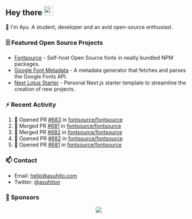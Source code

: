 ## Hey there <img src="https://media.giphy.com/media/hvRJCLFzcasrR4ia7z/giphy.gif" width="25" height="25">

📝 I'm Ayu. A student, developer and an avid open-source enthusiast.

### 🗄 Featured Open Source Projects

- [Fontsource](https://github.com/fontsource/fontsource) - Self-host Open Source fonts in neatly bundled NPM packages.
- [Google Font Metadata](https://github.com/fontsource/google-font-metadata) - A metadata generator that fetches and parses the Google Fonts API.
- [Next Lotus Starter](https://github.com/DecliningLotus/next-lotus-starter) - Personal Next.js starter template to streamline the creation of new projects.

### ⚡ Recent Activity

<!--START_SECTION:activity-->

1. 💪 Opened PR [#683](https://github.com/fontsource/fontsource/pull/683) in [fontsource/fontsource](https://github.com/fontsource/fontsource)
2. 🎉 Merged PR [#681](https://github.com/fontsource/fontsource/pull/681) in [fontsource/fontsource](https://github.com/fontsource/fontsource)
3. 🎉 Merged PR [#682](https://github.com/fontsource/fontsource/pull/682) in [fontsource/fontsource](https://github.com/fontsource/fontsource)
4. 💪 Opened PR [#682](https://github.com/fontsource/fontsource/pull/682) in [fontsource/fontsource](https://github.com/fontsource/fontsource)
5. 💪 Opened PR [#681](https://github.com/fontsource/fontsource/pull/681) in [fontsource/fontsource](https://github.com/fontsource/fontsource)
<!--END_SECTION:activity-->

### 📫 Contact

- Email: hello@ayuhito.com
- Twitter: [@ayuhitoo](https://twitter.com/ayuhitoo)

### :sparkling_heart: Sponsors

<p align="center">
  <a href="https://cdn.jsdelivr.net/gh/ayuhito/ayuhito/sponsors.svg">
    <img src='https://cdn.jsdelivr.net/gh/ayuhito/ayuhito/sponsors.svg'/>
  </a>
</p>
